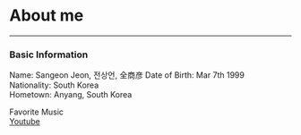 About me
========
<hr/>

### Basic Information

Name: Sangeon Jeon, 전상언, 全商彦
Date of Birth: Mar 7th 1999   
Nationality: South Korea   
Hometown: Anyang, South Korea   

Favorite Music   
[Youtube](https://youtu.be/y-sqDi4cgdI)
